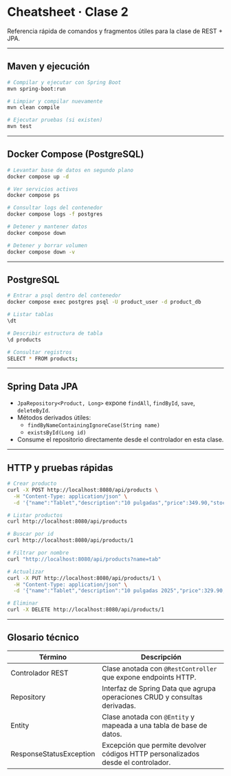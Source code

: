 # Cheatsheet · Clase 2

Referencia rápida de comandos y fragmentos útiles para la clase de REST + JPA.

---

## Maven y ejecución

```bash
# Compilar y ejecutar con Spring Boot
mvn spring-boot:run

# Limpiar y compilar nuevamente
mvn clean compile

# Ejecutar pruebas (si existen)
mvn test
```

---

## Docker Compose (PostgreSQL)

```bash
# Levantar base de datos en segundo plano
docker compose up -d

# Ver servicios activos
docker compose ps

# Consultar logs del contenedor
docker compose logs -f postgres

# Detener y mantener datos
docker compose down

# Detener y borrar volumen
docker compose down -v
```

---

## PostgreSQL

```bash
# Entrar a psql dentro del contenedor
docker compose exec postgres psql -U product_user -d product_db

# Listar tablas
\dt

# Describir estructura de tabla
\d products

# Consultar registros
SELECT * FROM products;
```

---

## Spring Data JPA

- `JpaRepository<Product, Long>` expone `findAll`, `findById`, `save`, `deleteById`.
- Métodos derivados útiles:
  - `findByNameContainingIgnoreCase(String name)`
  - `existsById(Long id)`
- Consume el repositorio directamente desde el controlador en esta clase.

---

## HTTP y pruebas rápidas

```bash
# Crear producto
curl -X POST http://localhost:8080/api/products \
  -H "Content-Type: application/json" \
  -d '{"name":"Tablet","description":"10 pulgadas","price":349.90,"stock":12}'

# Listar productos
curl http://localhost:8080/api/products

# Buscar por id
curl http://localhost:8080/api/products/1

# Filtrar por nombre
curl "http://localhost:8080/api/products?name=tab"

# Actualizar
curl -X PUT http://localhost:8080/api/products/1 \
  -H "Content-Type: application/json" \
  -d '{"name":"Tablet","description":"10 pulgadas 2025","price":329.90,"stock":9}'

# Eliminar
curl -X DELETE http://localhost:8080/api/products/1
```

---

## Glosario técnico

| Término | Descripción |
|---------|-------------|
| Controlador REST | Clase anotada con `@RestController` que expone endpoints HTTP. |
| Repository | Interfaz de Spring Data que agrupa operaciones CRUD y consultas derivadas. |
| Entity | Clase anotada con `@Entity` y mapeada a una tabla de base de datos. |
| ResponseStatusException | Excepción que permite devolver códigos HTTP personalizados desde el controlador. |
